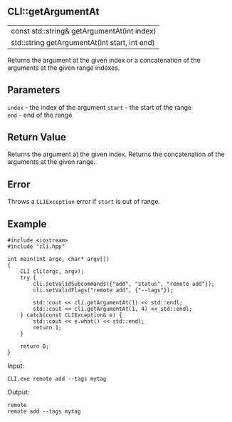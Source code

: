 ## CLI::getArgumentAt

| |
| --- |
| const std::string& getArgumentAt(int index) |
| std::string getArgumentAt(int start, int end) |

Returns the argument at the given index or a concatenation of the arguments at the given range indexes.

## Parameters
`index` - the index of the argument
`start` - the start of the range \
`end` - end of the range

## Return Value
Returns the argument at the given index. Returns the concatenation of the arguments at the given range.

## Error
Throws a `CLIException` error if `start` is out of range.

## Example
```
#include <iostream>
#include "cli.hpp"

int main(int argc, char* argv[])
{
    CLI cli(argc, argv);
    try {
        cli.setValidSubcommands({"add", "status", "remote add"});
        cli.setValidFlags("remote add", {"--tags"});

        std::cout << cli.getArgumentAt(1) << std::endl;
        std::cout << cli.getArgumentAt(1, 4) << std::endl;
    } catch(const CLIException& e) {
        std::cout << e.what() << std::endl;
        return 1;
    }

    return 0;
}
```

Input:
```
CLI.exe remote add --tags mytag
```

Output:
```
remote
remote add --tags mytag
```